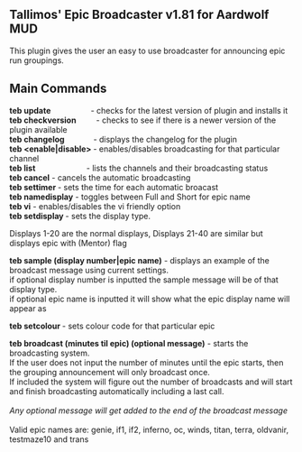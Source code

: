 Tallimos' Epic Broadcaster v1.81 for Aardwolf MUD
-------------------------------------------------
This plugin gives the user an easy to use broadcaster for announcing epic run groupings.

Main Commands
-------------
<b>teb update</b>&nbsp;&nbsp;&nbsp;&nbsp;&nbsp;&nbsp;&nbsp;&nbsp;&nbsp;&nbsp;&nbsp;&nbsp;&nbsp;&nbsp;&nbsp;&nbsp;&nbsp;&nbsp;- checks for the latest version of plugin and installs it<br />
<b>teb checkversion</b>&nbsp;&nbsp;&nbsp;&nbsp;&nbsp;&nbsp;&nbsp;&nbsp;&nbsp;- checks to see if there is a newer version of the plugin available<br />
<b>teb changelog</b>&nbsp;&nbsp;&nbsp;&nbsp;&nbsp;&nbsp;&nbsp;&nbsp;&nbsp;&nbsp;&nbsp;&nbsp;&nbsp;- displays the changelog for the plugin<br />
<b>teb <enable|disable> <channel></b> - enables/disables broadcasting for that particular channel<br />
<b>teb list</b>&nbsp;&nbsp;&nbsp;&nbsp;&nbsp;&nbsp;&nbsp;&nbsp;&nbsp;&nbsp;&nbsp;&nbsp;&nbsp;&nbsp;&nbsp;&nbsp;&nbsp;&nbsp;&nbsp;&nbsp;&nbsp;&nbsp;&nbsp;- lists the channels and their broadcasting status<br />
<b>teb cancel</b>                     - cancels the automatic broadcasting<br />
<b>teb settimer <minutes></b>         - sets the time for each automatic broacast<br />
<b>teb namedisplay</b>                       - toggles between Full and Short for epic name<br />
<b>teb vi</b>                                - enables/disables the vi friendly option<br />
<b>teb setdisplay <num></b>                  - sets the display type.<br />
  
Displays 1-20 are the normal displays, Displays 21-40 are similar but displays epic with (Mentor) flag<br />

<b>teb sample (display number|epic name)</b> - displays an example of the broadcast message using current settings.<br />
if optional display number is inputted the sample message will be of that display type.<br />
if optional epic name is inputted it will show what the epic display name will appear as<br />

<b>teb setcolour <epic name> <colourcode></b> - sets colour code for that particular epic<br />

<b>teb broadcast <epic name> (minutes til epic) (optional message)</b> - starts the broadcasting system.<br />
If the user does not input the number of minutes until the epic starts, then the grouping announcement will only broadcast once.<br />
If included the system will figure out the number of broadcasts and will start and finish broadcasting automatically including a last call.<br /><br />
<i>Any optional message will get added to the end of the broadcast message</i><br />
<br />
Valid epic names are: genie, if1, if2, inferno, oc, winds, titan, terra, oldvanir, testmaze10 and trans

